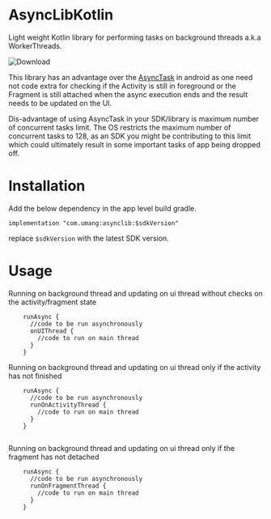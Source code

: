 # AsyncLibKotlin
Light weight Kotlin library for performing tasks on background threads a.k.a WorkerThreads.

![Download](https://api.bintray.com/packages/umangchamaria/umang/aysnclibrary/images/download.svg)

This library has an advantage over the [AsyncTask](https://developer.android.com/reference/android/os/AsyncTask.html) in android as one need not code extra for checking if 
the Activity is still in foreground or the Fragment is still attached when the async execution 
ends and the result needs to be updated on the UI.

Dis-advantage of using AsyncTask in your SDK/library is maximum number of concurrent tasks limit.
 The OS restricts the maximum number of concurrent tasks to 128, as an SDK you might be 
 contributing to this limit which could ultimately result in some important tasks of app being 
 dropped off.
 
 # Installation
 
 Add the below dependency in the app level build gradle.
 
 ```
 implementation "com.umang:asynclib:$sdkVersion"
 ```
 replace `$sdkVersion` with the latest SDK version.
 
# Usage

Running on background thread and updating on ui thread without checks on the activity/fragment 
state

```
    runAsync {
      //code to be run asynchronously
      onUIThread {
        //code to run on main thread
      }
    }
```

Running on background thread and updating on ui thread only if the activity has not finished

```
    runAsync {
      //code to be run asynchronously
      runOnActivityThread {
        //code to run on main thread
      }
    }
    
```
Running on background thread and updating on ui thread only if the fragment has not detached

```
    runAsync {
      //code to be run asynchronously
      runOnFragmentThread {
        //code to run on main thread
      }
    }
    
```


    
